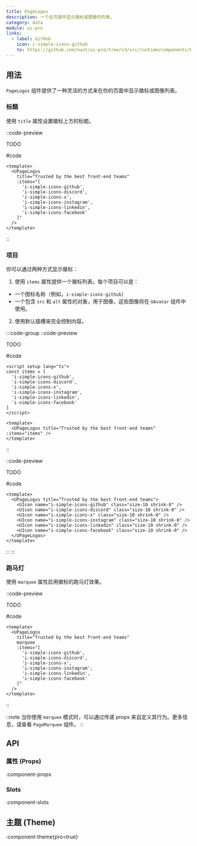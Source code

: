 ```yaml
---
title: PageLogos
description: 一个在页面中显示徽标或图像的列表。
category: data
module: ui-pro
links:
  - label: GitHub
    icon: i-simple-icons-github
    to: https://github.com/nuxt/ui-pro/tree/v3/src/runtime/components/PageLogos.vue
---
```


## 用法

`PageLogos` 组件提供了一种灵活的方式来在你的页面中显示徽标或图像列表。

### **标题**

使用 `title` 属性设置徽标上方的标题。

::code-preview

TODO

#code
```vue
<template>
  <UPageLogos
    title="Trusted by the best front-end teams"
    :items="[
      'i-simple-icons-github',
      'i-simple-icons-discord',
      'i-simple-icons-x',
      'i-simple-icons-instagram',
      'i-simple-icons-linkedin',
      'i-simple-icons-facebook'
    ]"
  />
</template>
```
::

### **项目**

你可以通过两种方式显示徽标：

1.  使用 `items` 属性提供一个徽标列表。每个项目可以是：
  * 一个图标名称（例如，`i-simple-icons-github`）
  * 一个包含 `src` 和 `alt` 属性的对象，用于图像，这些图像将在 `UAvatar` 组件中使用。
2.  使用默认插槽来完全控制内容。

:::code-group
::code-preview

TODO

#code
```vue
<script setup lang="ts">
const items = [
  'i-simple-icons-github',
  'i-simple-icons-discord',
  'i-simple-icons-x',
  'i-simple-icons-instagram',
  'i-simple-icons-linkedin',
  'i-simple-icons-facebook'
]
</script>

<template>
  <UPageLogos title="Trusted by the best front-end teams" :items="items" />
</template>
```
::

::code-preview

TODO

#code
```vue
<template>
  <UPageLogos title="Trusted by the best front-end teams">
    <UIcon name="i-simple-icons-github" class="size-10 shrink-0" />
    <UIcon name="i-simple-icons-discord" class="size-10 shrink-0" />
    <UIcon name="i-simple-icons-x" class="size-10 shrink-0" />
    <UIcon name="i-simple-icons-instagram" class="size-10 shrink-0" />
    <UIcon name="i-simple-icons-linkedin" class="size-10 shrink-0" />
    <UIcon name="i-simple-icons-facebook" class="size-10 shrink-0" />
  </UPageLogos>
</template>
```
::
:::

### **跑马灯**

使用 `marquee` 属性启用徽标的跑马灯效果。

::code-preview

TODO

#code
```vue
<template>
  <UPageLogos
    title="Trusted by the best front-end teams"
    marquee
    :items="[
      'i-simple-icons-github',
      'i-simple-icons-discord',
      'i-simple-icons-x',
      'i-simple-icons-instagram',
      'i-simple-icons-linkedin',
      'i-simple-icons-facebook'
    ]"
  />
</template>
```
::

::note
当你使用 `marquee` 模式时，可以通过传递 props 来自定义其行为。更多信息，请查看 `PageMarquee` 组件。
::

## API

### 属性 (Props)

:component-props

### Slots

:component-slots

## 主题 (Theme)

:component-theme{pro=true}

